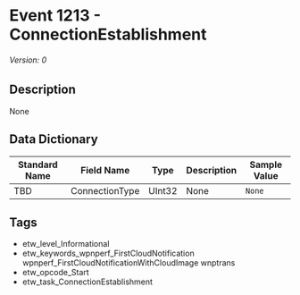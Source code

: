 # Event 1213 - ConnectionEstablishment
###### Version: 0

## Description
None

## Data Dictionary
|Standard Name|Field Name|Type|Description|Sample Value|
|---|---|---|---|---|
|TBD|ConnectionType|UInt32|None|`None`|

## Tags
* etw_level_Informational
* etw_keywords_wpnperf_FirstCloudNotification wpnperf_FirstCloudNotificationWithCloudImage wnptrans
* etw_opcode_Start
* etw_task_ConnectionEstablishment
